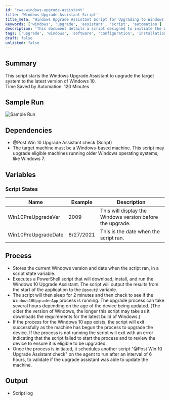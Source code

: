 ```yaml
---
id: 'cwa-windows-upgrade-assistant'
title: 'Windows Upgrade Assistant Script'
title_meta: 'Windows Upgrade Assistant Script for Upgrading to Windows 10'
keywords: ['windows', 'upgrade', 'assistant', 'script', 'automation']
description: 'This document details a script designed to initiate the Windows Upgrade Assistant for upgrading a target system to the latest version of Windows 10, including dependencies, variables, and the overall process involved in executing the upgrade.'
tags: ['upgrade', 'windows', 'software', 'configuration', 'installation']
draft: false
unlisted: false
---
```

## Summary

This script starts the Windows Upgrade Assistant to upgrade the target system to the latest version of Windows 10.  
Time Saved by Automation: 120 Minutes

## Sample Run

![Sample Run](5078775/docs/8168779/images/11368517)

## Dependencies

- @Post Win 10 Upgrade Assistant check (Script)
- The target machine must be a Windows-based machine. This script may upgrade eligible machines running older Windows operating systems, like Windows 7.

## Variables

### Script States

| Name                  | Example   | Description                                           |
|-----------------------|-----------|-------------------------------------------------------|
| Win10PreUpgradeVer    | 2009      | This will display the Windows version before the upgrade. |
| Win10PreUpgradeDate   | 8/27/2021 | This is the date when the script ran.                |

## Process

- Stores the current Windows version and date when the script ran, in a script state variable.
- Executes a PowerShell script that will download, install, and run the Windows 10 Upgrade Assistant. The script will output the results from the start of the application to the `@psout@` variable.
- The script will then sleep for 2 minutes and then check to see if the `Windows10UpgraderApp` process is running. The upgrade process can take several hours depending on the age of the device being updated. (The older the version of Windows, the longer this script may take as it downloads the requirements for the latest build of Windows.)
- If the process for the Windows 10 app exists, the script will exit successfully as the machine has begun the process to upgrade the device. If the process is not running the script will exit with an error indicating that the script failed to start the process and to review the device to ensure it is eligible to be upgraded.
- Once the process is initiated, it schedules another script "@Post Win 10 Upgrade Assistant check" on the agent to run after an interval of 6 hours, to validate if the upgrade assistant was able to update the machine.

## Output

- Script log


